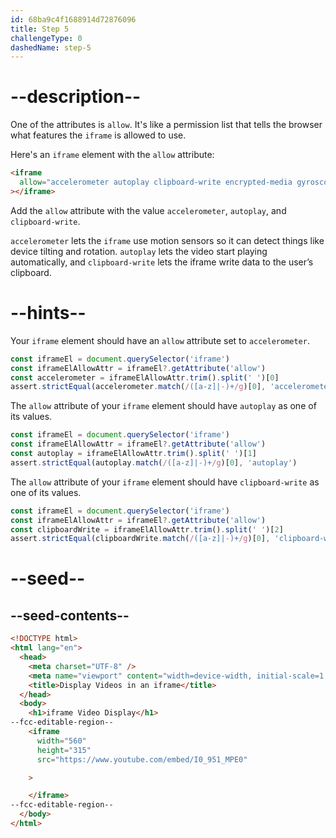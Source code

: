 ```yaml
---
id: 68ba9c4f1688914d72876096
title: Step 5
challengeType: 0
dashedName: step-5
---
```


# --description--

One of the attributes is `allow`. It's like a permission list that tells the browser what features the `iframe` is allowed to use.

Here's an `iframe` element with the `allow` attribute:

```html
<iframe
  allow="accelerometer autoplay clipboard-write encrypted-media gyroscope picture-in-picture web-share"
></iframe>
```

Add the `allow` attribute with the value `accelerometer`, `autoplay`, and `clipboard-write`.

`accelerometer` lets the `iframe` use motion sensors so it can detect things like device tilting and rotation. `autoplay` lets the video start playing automatically, and `clipboard-write` lets the iframe write data to the user’s clipboard.

# --hints--

Your `iframe` element should have an `allow` attribute set to `accelerometer`.

```js
const iframeEl = document.querySelector('iframe')
const iframeElAllowAttr = iframeEl?.getAttribute('allow')
const accelerometer = iframeElAllowAttr.trim().split(' ')[0]
assert.strictEqual(accelerometer.match(/([a-z]|-)+/g)[0], 'accelerometer')
```

The `allow` attribute of your `iframe` element should have `autoplay` as one of its values.

```js
const iframeEl = document.querySelector('iframe')
const iframeElAllowAttr = iframeEl?.getAttribute('allow')
const autoplay = iframeElAllowAttr.trim().split(' ')[1]
assert.strictEqual(autoplay.match(/([a-z]|-)+/g)[0], 'autoplay')
```

The `allow` attribute of your `iframe` element should have `clipboard-write` as one of its values.

```js
const iframeEl = document.querySelector('iframe')
const iframeElAllowAttr = iframeEl?.getAttribute('allow')
const clipboardWrite = iframeElAllowAttr.trim().split(' ')[2]
assert.strictEqual(clipboardWrite.match(/([a-z]|-)+/g)[0], 'clipboard-write')
```

# --seed--

## --seed-contents--

```html
<!DOCTYPE html>
<html lang="en">
  <head>
    <meta charset="UTF-8" />
    <meta name="viewport" content="width=device-width, initial-scale=1.0" />
    <title>Display Videos in an iframe</title>
  </head>
  <body>
    <h1>iframe Video Display</h1>
--fcc-editable-region--
    <iframe
      width="560"
      height="315"
      src="https://www.youtube.com/embed/I0_951_MPE0"

    >

    </iframe>
--fcc-editable-region--
  </body>
</html>
```
